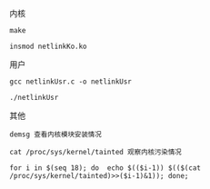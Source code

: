 内核

	make
 
	insmod netlinkKo.ko

用户

	gcc netlinkUsr.c -o netlinkUsr
 
	./netlinkUsr

其他

	demsg 查看内核模块安装情况
 
	cat /proc/sys/kernel/tainted 观察内核污染情况
 
	for i in $(seq 18); do  echo $(($i-1)) $(($(cat /proc/sys/kernel/tainted)>>($i-1)&1)); done;
